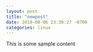```yaml
---
layout: post
title: "newpost"
date: 2018-08-06 23:30:27 -0700
categories: linux
---
```


This is some sample content

